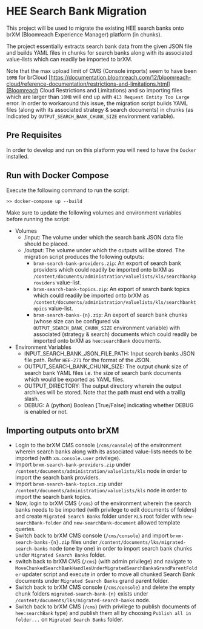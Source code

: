 # HEE Search Bank Migration
This project will be used to migrate the existing HEE search banks onto brXM (Bloomreach Experience Manager) platform (in chunks).

The project essentially extracts search bank data from the given JSON file and builds YAML files in chunks for search banks along with its associated value-lists which can readily be imported to brXM.

Note that the max upload limit of CMS (Console imports) seem to have been `10MB` for brCloud [https://documentation.bloomreach.com/12/bloomreach-cloud/reference-documentation/restrictions-and-limitations.html](Bloomreach Cloud Restrictions and Limitations) and so importing files which are larger than `10MB` will end up with `413 Request Entity Too Large` error. In order to workaround this issue, the migration script builds YAML files (along with its associated strategy & search documents) in chunks (as indicated by `OUTPUT_SEARCH_BANK_CHUNK_SIZE` environment variable).

## Pre Requisites
In order to develop and run on this platform you will need to have the `Docker` installed.

## Run with Docker Compose
Execute the following command to run the script:

```
>> docker-compose up --build
```

Make sure to update the following volumes and environment variables before running the script:

- Volumes
  - /input: The volume under which the search bank JSON data file should be placed.
  - /output: The volume under which the outputs will be stored. The migration script produces the following outputs:
    - `brxm-search-bank-providers.zip`: An export of search bank providers which could readily be imported onto brXM as `/content/documents/administration/valuelists/kls/searchbankproviders` value-list.
    - `brxm-search-bank-topics.zip`: An export of search bank topics which could readily be imported onto brXM as `/content/documents/administration/valuelists/kls/searchbanktopics` value-list.
    - `brxm-search-banks-{n}.zip`: An export of search bank chunks (whose size can be configured via `OUTPUT_SEARCH_BANK_CHUNK_SIZE` environment variable) with associated (strategy & search) documents which could readily be imported onto brXM as `hee:searchBank` documents.
- Environment Variables
  - INPUT_SEARCH_BANK_JSON_FILE_PATH: Input search banks JSON file path. Refer `HEE-271` for the format of the JSON.
  - OUTPUT_SEARCH_BANK_CHUNK_SIZE: The output chunk size of search bank YAML files i.e. the size of search bank documents which would be exported as YAML files.
  - OUTPUT_DIRECTORY: The output directory wherein the output archives will be stored. Note that the path must end with a trailig slash.
  - DEBUG: A (python) Boolean [True/False] indicating whether DEBUG is enabled or not.

## Importing outputs onto brXM
- Login to the brXM CMS console (`/cms/console`) of the environment wherein search banks along with its associated value-lists needs to be imported (with `xm.console.user` privilege).
- Import `brxm-search-bank-providers.zip` under `/content/documents/administration/valuelists/kls` node in order to import the search bank providers.
- Import `brxm-search-bank-topics.zip` under `/content/documents/administration/valuelists/kls` node in order to import the search bank topics.
- Now, login to brXM CMS (`/cms`) of the environment wherein the search banks needs to be imported (with privilege to edit documents of folders) and create `Migrated Search Banks` folder under `KLS` root folder with `new-searchBank-folder` and `new-searchBank-document` allowed template queries.
- Switch back to brXM CMS console (`/cms/console`) and import `brxm-search-banks-{n}.zip` files under `/content/documents/lks/migrated-search-banks` node (one by one) in order to import search bank chunks under `Migrated Search Banks` folder.
- switch back to brXM CMS (`/cms`) (with admin privilege) and navigate to `MoveChunkedSearchBankHandlesUnderMigratedSearchBanksGrandParentFolder` updater script and execute in order to move all chunked Search Bank documents under `Migrated Search Banks` grand parent folder.
- Switch back to brXM CMS console (`/cms/console`) and delete the empty chunk folders `migrated-search-bank-{n}` exists under `/content/documents/lks/migrated-search-banks` node.
- Switch back to brXM CMS (`/cms`) (with privilege to publish documents of `hee:searchBank` type) and publish them all by choosing `Publish all in folder...` on `Migrated Search Banks` folder.
